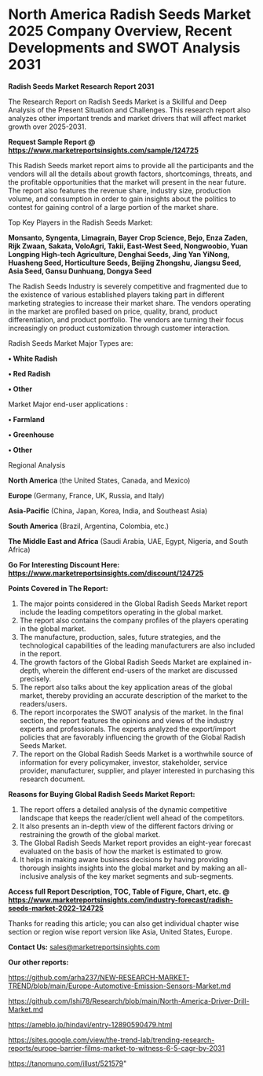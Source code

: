 # North America Radish Seeds Market 2025 Company Overview, Recent Developments and SWOT Analysis 2031

<strong>Radish Seeds Market Research Report 2031</strong>

The Research Report on Radish Seeds Market is a Skillful and Deep Analysis of the Present Situation and Challenges. This research report also analyzes other important trends and market drivers that will affect market growth over 2025-2031.

<strong>Request Sample Report @ <a href=https://www.marketreportsinsights.com/sample/124725>https://www.marketreportsinsights.com/sample/124725</a></strong>

This Radish Seeds market report aims to provide all the participants and the vendors will all the details about growth factors, shortcomings, threats, and the profitable opportunities that the market will present in the near future. The report also features the revenue share, industry size, production volume, and consumption in order to gain insights about the politics to contest for gaining control of a large portion of the market share.

Top Key Players in the Radish Seeds Market:

<strong>Monsanto, Syngenta, Limagrain, Bayer Crop Science, Bejo, Enza Zaden, Rijk Zwaan, Sakata, VoloAgri, Takii, East-West Seed, Nongwoobio, Yuan Longping High-tech Agriculture, Denghai Seeds, Jing Yan YiNong, Huasheng Seed, Horticulture Seeds, Beijing Zhongshu, Jiangsu Seed, Asia Seed, Gansu Dunhuang, Dongya Seed</strong>

The Radish Seeds Industry is severely competitive and fragmented due to the existence of various established players taking part in different marketing strategies to increase their market share. The vendors operating in the market are profiled based on price, quality, brand, product differentiation, and product portfolio. The vendors are turning their focus increasingly on product customization through customer interaction.

Radish Seeds Market Major Types are:

<strong>• White Radish

• Red Radish

• Other</strong>

Market Major end-user applications :

<strong>• Farmland

• Greenhouse

• Other</strong>

Regional Analysis

</u><strong><b>North America</b></strong> (the United States, Canada, and Mexico)

<strong><b>Europe </b></strong>(Germany, France, UK, Russia, and Italy)

<strong><b>Asia-Pacific</b></strong> (China, Japan, Korea, India, and Southeast Asia)

<strong><b>South America</b></strong> (Brazil, Argentina, Colombia, etc.)

<strong><b>The Middle East and Africa</b></strong> (Saudi Arabia, UAE, Egypt, Nigeria, and South Africa)

<strong>Go For Interesting Discount Here: <a href=https://www.marketreportsinsights.com/discount/124725>https://www.marketreportsinsights.com/discount/124725</a></strong>

<strong>Points Covered in The Report:</strong>
<ol>
  <li>The major points considered in the Global Radish Seeds Market report include the leading competitors operating in the global market.</li>
  <li>The report also contains the company profiles of the players operating in the global market.</li>
  <li>The manufacture, production, sales, future strategies, and the technological capabilities of the leading manufacturers are also included in the report.</li>
  <li>The growth factors of the Global Radish Seeds Market are explained in-depth, wherein the different end-users of the market are discussed precisely.</li>
  <li>The report also talks about the key application areas of the global market, thereby providing an accurate description of the market to the readers/users.</li>
  <li>The report incorporates the SWOT analysis of the market. In the final section, the report features the opinions and views of the industry experts and professionals. The experts analyzed the export/import policies that are favorably influencing the growth of the Global Radish Seeds Market.</li>
  <li>The report on the Global Radish Seeds Market is a worthwhile source of information for every policymaker, investor, stakeholder, service provider, manufacturer, supplier, and player interested in purchasing this research document.</li>
</ol>
<strong>Reasons for Buying Global Radish Seeds Market Report:</strong>

<ol>
  <li>The report offers a detailed analysis of the dynamic competitive landscape that keeps the reader/client well ahead of the competitors.</li>
  <li>It also presents an in-depth view of the different factors driving or restraining the growth of the global market.</li>
  <li>The Global Radish Seeds Market report provides an eight-year forecast evaluated on the basis of how the market is estimated to grow.</li>
  <li>It helps in making aware business decisions by having providing thorough insights insights into the global market and by making an all-inclusive analysis of the key market segments and sub-segments.</li>
</ol>
<strong>Access full Report Description, TOC, Table of Figure, Chart, etc. @ <a href=https://www.marketreportsinsights.com/industry-forecast/radish-seeds-market-2022-124725>https://www.marketreportsinsights.com/industry-forecast/radish-seeds-market-2022-124725</a></strong>


Thanks for reading this article; you can also get individual chapter wise section or region wise report version like Asia, United States, Europe.

<strong>Contact Us:</strong>
sales@marketreportsinsights.com

<strong>Our other reports:</strong>

<a href=https://github.com/arha237/NEW-RESEARCH-MARKET-TREND/blob/main/Europe-Automotive-Emission-Sensors-Market.md>https://github.com/arha237/NEW-RESEARCH-MARKET-TREND/blob/main/Europe-Automotive-Emission-Sensors-Market.md</a>

<a href=https://github.com/Ishi78/Research/blob/main/North-America-Driver-Drill-Market.md>https://github.com/Ishi78/Research/blob/main/North-America-Driver-Drill-Market.md</a>

<a href=https://ameblo.jp/hindavi/entry-12890590479.html>https://ameblo.jp/hindavi/entry-12890590479.html</a>

<a href=https://sites.google.com/view/the-trend-lab/trending-research-reports/europe-barrier-films-market-to-witness-6-5-cagr-by-2031>https://sites.google.com/view/the-trend-lab/trending-research-reports/europe-barrier-films-market-to-witness-6-5-cagr-by-2031</a>

<a href=https://tanomuno.com/illust/521579>https://tanomuno.com/illust/521579</a>"
